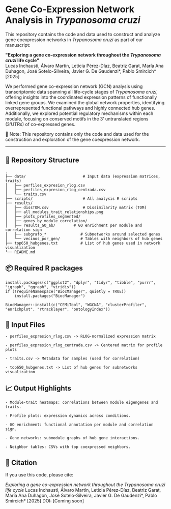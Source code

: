 # Gene Co-Expression Network Analysis in *Trypanosoma cruzi*

This repository contains the code and data used to construct and analyze gene coexpression networks in *Trypanosoma cruzi* as part of our manuscript:

**"Exploring a gene co-expression network throughout the *Trypanosoma cruzi* life cycle"**  
Lucas Inchausti, Álvaro Martín, Leticia Pérez-Díaz, Beatriz Garat, María Ana Duhagon, José Sotelo-Silveira, Javier G. De Gaudenzi*, Pablo Smircich*
[2025]

We performed gene co-expression network (GCN) analysis using transcriptomic data spanning all life-cycle stages of *Trypanosoma cruzi*, offering insights into the coordinated expression patterns of functionally linked gene groups. We examined the global network properties, identifying overrepresented functional pathways and highly connected hub genes. Additionally, we explored potential regulatory mechanisms within each module, focusing on conserved motifs in the 3’ untranslated regions (3’UTRs) of co-expressed genes.

🔹 Note: This repository contains only the code and data used for the construction and exploration of the gene coexpression network.


---

## 📁 Repository Structure

```text
.
├── data/                         # Input data (expression matrices, traits)
│   ├── perfiles_expresion_rlog.csv
│   ├── perfiles_expresion_rlog_centrada.csv
│   └── traits.csv
├── scripts/                      # All analysis R scripts
├── results/
│   ├── dissTOM.csv               # Dissimilarity matrix (TOM)
│   ├── all_modules_trait_relationships.png
│   ├── plots_profiles_segmented/
│   ├── genes_by_module_correlation/
│   ├── results_GO_ab/        # GO enrichment per module and correlation sign
│   ├── subgrafo_*               # Subnetworks around selected genes
│   └── vecinos_por_gen/         # Tables with neighbors of hub genes
├── top650_hubgenes.txt          # List of hub genes used in network visualization
└── README.md

```

## 📦 Required R packages

```text
install.packages(c("ggplot2", "dplyr", "tidyr", "tibble", "purrr", "igraph", "ggraph", "viridis"))
if (!requireNamespace("BiocManager", quietly = TRUE))
    install.packages("BiocManager")

BiocManager::install(c("CEMiTool", "WGCNA", "clusterProfiler", "enrichplot", "rtracklayer", "ontologyIndex"))
```


## 📂 Input Files
```text
- perfiles_expresion_rlog.csv -> RLOG-normalized expression matrix

- perfiles_expresion_rlog_centrada.csv -> Centered matrix for profile plots

- traits.csv -> Metadata for samples (used for correlation)

- top650_hubgenes.txt -> List of hub genes for subnetworks visualization
```

## 📈 Output Highlights
```text
- Module-trait heatmaps: correlations between module eigengenes and traits.

- Profile plots: expression dynamics across conditions.

- GO enrichment: functional annotation per module and correlation sign.

- Gene networks: submodule graphs of hub gene interactions.

- Neighbor tables: CSVs with top coexpressed neighbors.
```

## 📣 Citation

If you use this code, please cite:

*Exploring a gene co-expression network throughout the Trypanosoma cruzi life cycle* 
Lucas Inchausti, Álvaro Martín, Leticia Pérez-Díaz, Beatriz Garat, María Ana Duhagon, José Sotelo-Silveira, Javier G. De Gaudenzi*, Pablo Smircich*
[2025]
DOI: [Coming soon]
